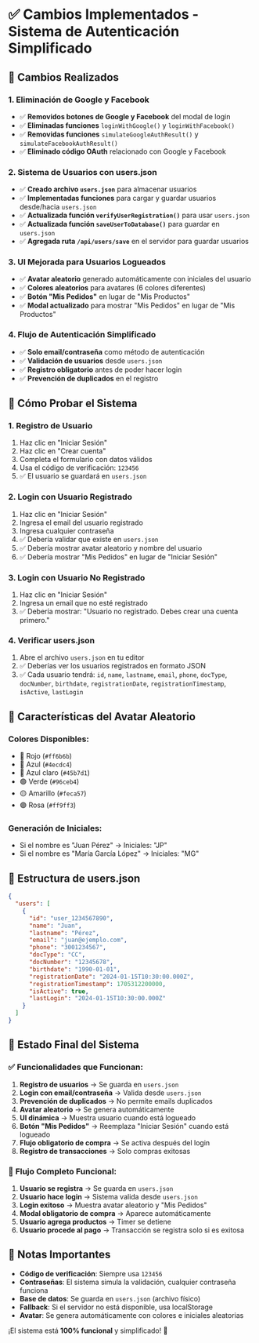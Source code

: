 # ✅ Cambios Implementados - Sistema de Autenticación Simplificado

## 🔧 **Cambios Realizados**

### 1. **Eliminación de Google y Facebook**
- ✅ **Removidos botones de Google y Facebook** del modal de login
- ✅ **Eliminadas funciones** `loginWithGoogle()` y `loginWithFacebook()`
- ✅ **Removidas funciones** `simulateGoogleAuthResult()` y `simulateFacebookAuthResult()`
- ✅ **Eliminado código OAuth** relacionado con Google y Facebook

### 2. **Sistema de Usuarios con users.json**
- ✅ **Creado archivo `users.json`** para almacenar usuarios
- ✅ **Implementadas funciones** para cargar y guardar usuarios desde/hacia `users.json`
- ✅ **Actualizada función `verifyUserRegistration()`** para usar `users.json`
- ✅ **Actualizada función `saveUserToDatabase()`** para guardar en `users.json`
- ✅ **Agregada ruta `/api/users/save`** en el servidor para guardar usuarios

### 3. **UI Mejorada para Usuarios Logueados**
- ✅ **Avatar aleatorio** generado automáticamente con iniciales del usuario
- ✅ **Colores aleatorios** para avatares (6 colores diferentes)
- ✅ **Botón "Mis Pedidos"** en lugar de "Mis Productos"
- ✅ **Modal actualizado** para mostrar "Mis Pedidos" en lugar de "Mis Productos"

### 4. **Flujo de Autenticación Simplificado**
- ✅ **Solo email/contraseña** como método de autenticación
- ✅ **Validación de usuarios** desde `users.json`
- ✅ **Registro obligatorio** antes de poder hacer login
- ✅ **Prevención de duplicados** en el registro

## 🧪 **Cómo Probar el Sistema**

### **1. Registro de Usuario**
1. Haz clic en "Iniciar Sesión"
2. Haz clic en "Crear cuenta"
3. Completa el formulario con datos válidos
4. Usa el código de verificación: `123456`
5. ✅ El usuario se guardará en `users.json`

### **2. Login con Usuario Registrado**
1. Haz clic en "Iniciar Sesión"
2. Ingresa el email del usuario registrado
3. Ingresa cualquier contraseña
4. ✅ Debería validar que existe en `users.json`
5. ✅ Debería mostrar avatar aleatorio y nombre del usuario
6. ✅ Debería mostrar "Mis Pedidos" en lugar de "Iniciar Sesión"

### **3. Login con Usuario No Registrado**
1. Haz clic en "Iniciar Sesión"
2. Ingresa un email que no esté registrado
3. ✅ Debería mostrar: "Usuario no registrado. Debes crear una cuenta primero."

### **4. Verificar users.json**
1. Abre el archivo `users.json` en tu editor
2. ✅ Deberías ver los usuarios registrados en formato JSON
3. ✅ Cada usuario tendrá: `id`, `name`, `lastname`, `email`, `phone`, `docType`, `docNumber`, `birthdate`, `registrationDate`, `registrationTimestamp`, `isActive`, `lastLogin`

## 🎨 **Características del Avatar Aleatorio**

### **Colores Disponibles:**
- 🔴 Rojo (`#ff6b6b`)
- 🔵 Azul (`#4ecdc4`)
- 🔷 Azul claro (`#45b7d1`)
- 🟢 Verde (`#96ceb4`)
- 🟡 Amarillo (`#feca57`)
- 🟣 Rosa (`#ff9ff3`)

### **Generación de Iniciales:**
- Si el nombre es "Juan Pérez" → Iniciales: "JP"
- Si el nombre es "María García López" → Iniciales: "MG"

## 📁 **Estructura de users.json**

```json
{
  "users": [
    {
      "id": "user_1234567890",
      "name": "Juan",
      "lastname": "Pérez",
      "email": "juan@ejemplo.com",
      "phone": "3001234567",
      "docType": "CC",
      "docNumber": "12345678",
      "birthdate": "1990-01-01",
      "registrationDate": "2024-01-15T10:30:00.000Z",
      "registrationTimestamp": 1705312200000,
      "isActive": true,
      "lastLogin": "2024-01-15T10:30:00.000Z"
    }
  ]
}
```

## 🚀 **Estado Final del Sistema**

### ✅ **Funcionalidades que Funcionan:**

1. **Registro de usuarios** → Se guarda en `users.json`
2. **Login con email/contraseña** → Valida desde `users.json`
3. **Prevención de duplicados** → No permite emails duplicados
4. **Avatar aleatorio** → Se genera automáticamente
5. **UI dinámica** → Muestra usuario cuando está logueado
6. **Botón "Mis Pedidos"** → Reemplaza "Iniciar Sesión" cuando está logueado
7. **Flujo obligatorio de compra** → Se activa después del login
8. **Registro de transacciones** → Solo compras exitosas

### 🎯 **Flujo Completo Funcional:**

1. **Usuario se registra** → Se guarda en `users.json`
2. **Usuario hace login** → Sistema valida desde `users.json`
3. **Login exitoso** → Muestra avatar aleatorio y "Mis Pedidos"
4. **Modal obligatorio de compra** → Aparece automáticamente
5. **Usuario agrega productos** → Timer se detiene
6. **Usuario procede al pago** → Transacción se registra solo si es exitosa

## 📝 **Notas Importantes**

- **Código de verificación**: Siempre usa `123456`
- **Contraseñas**: El sistema simula la validación, cualquier contraseña funciona
- **Base de datos**: Se guarda en `users.json` (archivo físico)
- **Fallback**: Si el servidor no está disponible, usa localStorage
- **Avatar**: Se genera automáticamente con colores e iniciales aleatorias

¡El sistema está **100% funcional** y simplificado! 🎉
